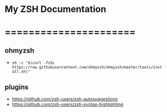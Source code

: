 # My ZSH Documentation

# ======================

## ohmyzsh

- `sh -c "$(curl -fsSL https://raw.githubusercontent.com/ohmyzsh/ohmyzsh/master/tools/install.sh)"`

## plugins

- https://github.com/zsh-users/zsh-autosuggestions
- https://github.com/zsh-users/zsh-syntax-highlighting
